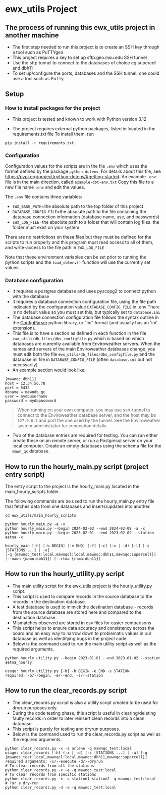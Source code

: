 # ewx_utils Project

## The process of running this ewx_utils project in another machine

- The first step needed to run this project is to create an SSH key through a tool such as PuTTYgen
- This project requires a key to set up sftp.geo.msu.edu SSH tunnel
- Use the sftp tunnel to connect to the databases of choice eg supercell and dbh11
- To set up/configure the ports, databases and the SSH tunnel, one could use a tool such as PuTTy

## Setup

### How to install packages for the project
- This project is tested and known to work with Python version 3.12

- The project requires external python packages, listed in located in the requirements.txt file
   To install them, run 

```
pip install -r requirements.txt
```

### Configuration

Configuration values for the scripts are in the file `.env` which uses the 
format defined by the package `python-dotenv`.  For details about this file, 
see https://pypi.org/project/python-dotenv/#getting-started.    An example `.env`
file is in the main direction, called `example-dot-env.txt`   Copy this file to 
a new file name `.env` and edit the values.   

The `.env` file contains three variables: 

- `EWX_BASE_PATH`=the absolute path to the top folder of this project. 
- `DATABASE_CONFIG_FILE`=the absolute path to the file containing the database 
   connection information (database name, use, and passwords)
- `EWX_LOG_FILE`=the absolute path to a folder that will contain log files. the
   folder must exist on your system

There are no restrictions on these files but they must be defined for the 
scripts to run properly and this program must read access to all of them, 
and write-access to the file path in `EWX_LOG_FILE`

Note that these environment variables can be set prior to running the python
scripts and the `load_dotenv()` function will use the currently set values. 

### Database configuration

- It requires a postgres database and uses pyscopg2 to connect python with the database
- It requires a database connection configuration file, using the file path 
  indicated by the configuration value `DATABASE_CONFIG_FILE` in .env
  There is no default value so you must set this, but typically set to `database.ini` 
- The database connection configuration file follows the syntax outline in the 
  [ConfigParser](https://docs.python.org/3/library/configparser.html) python
  library, or "ini" format (and usually has an 'ini' extension). 
- This file is to have a section as defined in each function in the file
  `ewx_utils/db_files/dbs_configfile.py` which is based on which databases are 
  currently available from Enviroweather servers.  When the names and servers of
  the main Enviroweather databases change, you must edit both the file 
  `ewx_utils/db_files/dbs_configfile.py` and the database ini file in
   `DATABASE_CONFIG_FILE` (often `database.ini` but not necessarily)
- An example section would look like:


```
[mawnqc_dbh11]
host = 12.34.56.78
port = 5432
dbname = mawndb_qc
user = mydbusername
password = mydbpassword
```

> When running on your own computer, you may use ssh-tunnel to connect to the 
> Enviroweather database server, and the host may be `127.0.0.1` and port the one
> used by the tunnel.   See the Enviroweather system administrator for connection
> details

- Two of the database entries are required for testing.  You can run either create
  these on an remote server, or run a Postgresql server 
  on your local computer.  Create an empty databases using the schema file for the 
  `mawn_qc` database. 

## How to run the hourly_main.py script (project entry script)

The entry script to the project is the hourly_main.py located in the main_hourly_scripts folder.

The following commands are be used to run the hourly_main.py entry file that fetches data from one databases and inserts/updates into another.


```
cd ewx_utils/main_hourly_scripts

python hourly_main.py -a -x
python hourly_main.py --begin 2024-02-03 --end 2024-02-08 -a -x
python hourly_main.py --begin 2023-02-01 --end 2023-02-02 --station aetna -x

hourly_main [-h] [-b BEGIN] [-e END] [-f] [-c] (-x | -d) [-l] [-s [STATIONS ...] | -a]
[-q {mawnqc_test:local,mawnqcl:local,mawnqc:dbh11,mawnqc:supercell}] [--mawn {mawn:dbh11}] [--rtma {rtma:dbh11}]
```

## How to run the hourly_utility.py script
- The main utility script for the ewx_utils project is the hourly_utility.py script.
- This script is used to compare records in the source database to the records in the destination database.
- A test database is used to mimick the destination database - records from the source database are stored here and compared to the destination database.
- Mismatches observed are stored in csv files for easier comparisons
- This script helps to ensure data accuracy and consistency across the board and an easy way to narrow down to problematic values in our database as well as identifying bugs in the project code.
- Below is the command used to run the main utility script as well as the required arguments.

```
python hourly_utility.py --begin 2023-01-01 --end 2023-01-02 --station aetna_hourly

usage: hourly_utility.py [-h] -b BEGIN -e END -s STATION
required: -b/--begin, -e/--end, -s/--station
```

## How to run the clear_records.py script
- The clear_records.py script is also a utility script created to be used for dryrun purposes only.
- During the code testing phase, this script is useful in clearing/deleting faulty records in order to later reinsert clean records into a clean database.
- This script is purely for testing and dryrun purposes.
- Below is the command used to run the clear_records.py script as well as the required arguments.

```
python clear_records.py -x -s arlene -q mawnqc_test:local
usage: clear_records [-h] (-x | -d) [-s [STATIONS ...] | -a] [-q {mawnqc_test:local,mawnqcl:local,mawnqc:dbh11,mawnqc:supercell}]
required arguments: -x/--execute -d/--dryrun
# To clear records from all the stations
python clear_records.py -x -a -q mawnqc_test:local
# To clear records from specific stations
python clear_records.py -x -s station1 station2 -q mawnqc_test:local
# For a dry-run
python clear_records.py -d -a -q mawnqc_test:local
```






